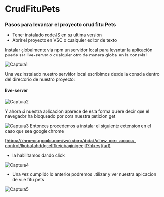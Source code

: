 # CrudFituPets

### Pasos para levantar el proyecto crud fitu Pets

- Tener instalado nodeJS en su ultima versión
- Abrir el proyecto en VSC o cualquier editor de texto

Instalar globalmente via npm un servidor local para levantar la aplicación 
puede ser live-server o cualquier otro de manera global en la consola!

![Captura1](https://user-images.githubusercontent.com/55505976/74077389-1b257700-49e5-11ea-8793-6ee8f048809e.PNG)

Una vez instalado nuestro servidor local escribimos desde la consola dentro del directorio de nuestro proyecto: 
#### live-server
![Captura2](https://user-images.githubusercontent.com/55505976/74077533-09909f00-49e6-11ea-949b-31f70c1170e2.PNG)

Y ahora si nuestra aplicacion aparece de esta forma quiere decir que el navegador ha bloqueado por cors nuestra peticion get 

![Captura3](https://user-images.githubusercontent.com/55505976/74077572-54aab200-49e6-11ea-9cf9-20d9ba70ba8a.PNG)
Entonces procedemos a instalar el siguiente extension en el caso que sea google chrome

[https://chrome.google.com/webstore/detail/allow-cors-access-control/lhobafahddgcelffkeicbaginigeejlf?hl=es](url)

- la habilitamos dando click

![Captura4](https://user-images.githubusercontent.com/55505976/74077712-a6a00780-49e7-11ea-985d-21889d27bd21.PNG)

- Una vez cumplido lo anterior podremos utilizar y ver nuestra aplicacion de vue fitu pets

![Captura5](https://user-images.githubusercontent.com/55505976/74077714-a9026180-49e7-11ea-8ada-ccf3c30f3ebb.PNG)
